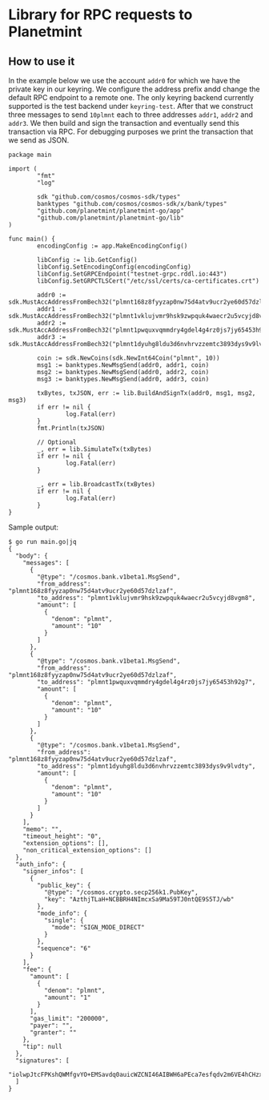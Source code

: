 # Library for RPC requests to Planetmint

## How to use it

In the example below we use the account `addr0` for which we have the private key in our keyring.
We configure the address prefix andd change the default RPC endpoint to a remote one.
The only keyring backend currently supported is the test backend under `keyring-test`.
After that we construct three messages to send `10plmnt` each to three addresses `addr1`, `addr2` and `addr3`.
We then build and sign the transaction and eventually send this transaction via RPC.
For debugging purposes we print the transaction that we send as JSON.

```
package main

import (
        "fmt"
        "log"

        sdk "github.com/cosmos/cosmos-sdk/types"
        banktypes "github.com/cosmos/cosmos-sdk/x/bank/types"
        "github.com/planetmint/planetmint-go/app"
        "github.com/planetmint/planetmint-go/lib"
)

func main() {
        encodingConfig := app.MakeEncodingConfig()

        libConfig := lib.GetConfig()
        libConfig.SetEncodingConfig(encodingConfig)
        libConfig.SetGRPCEndpoint("testnet-grpc.rddl.io:443")
        libConfig.SetGRPCTLSCert("/etc/ssl/certs/ca-certificates.crt")

        addr0 := sdk.MustAccAddressFromBech32("plmnt168z8fyyzap0nw75d4atv9ucr2ye60d57dzlzaf")
        addr1 := sdk.MustAccAddressFromBech32("plmnt1vklujvmr9hsk9zwpquk4waecr2u5vcyjd8vgm8")
        addr2 := sdk.MustAccAddressFromBech32("plmnt1pwquxvqmmdry4gdel4g4rz0js7jy65453h92g7")
        addr3 := sdk.MustAccAddressFromBech32("plmnt1dyuhg8ldu3d6nvhrvzzemtc3893dys9v9lvdty")

        coin := sdk.NewCoins(sdk.NewInt64Coin("plmnt", 10))
        msg1 := banktypes.NewMsgSend(addr0, addr1, coin)
        msg2 := banktypes.NewMsgSend(addr0, addr2, coin)
        msg3 := banktypes.NewMsgSend(addr0, addr3, coin)

        txBytes, txJSON, err := lib.BuildAndSignTx(addr0, msg1, msg2, msg3)
        if err != nil {
                log.Fatal(err)
        }
        fmt.Println(txJSON)

        // Optional
        _, err = lib.SimulateTx(txBytes)
        if err != nil {
                log.Fatal(err)
        }

        _, err = lib.BroadcastTx(txBytes)
        if err != nil {
                log.Fatal(err)
        }
}
```

Sample output:
```
$ go run main.go|jq
{
  "body": {
    "messages": [
      {
        "@type": "/cosmos.bank.v1beta1.MsgSend",
        "from_address": "plmnt168z8fyyzap0nw75d4atv9ucr2ye60d57dzlzaf",
        "to_address": "plmnt1vklujvmr9hsk9zwpquk4waecr2u5vcyjd8vgm8",
        "amount": [
          {
            "denom": "plmnt",
            "amount": "10"
          }
        ]
      },
      {
        "@type": "/cosmos.bank.v1beta1.MsgSend",
        "from_address": "plmnt168z8fyyzap0nw75d4atv9ucr2ye60d57dzlzaf",
        "to_address": "plmnt1pwquxvqmmdry4gdel4g4rz0js7jy65453h92g7",
        "amount": [
          {
            "denom": "plmnt",
            "amount": "10"
          }
        ]
      },
      {
        "@type": "/cosmos.bank.v1beta1.MsgSend",
        "from_address": "plmnt168z8fyyzap0nw75d4atv9ucr2ye60d57dzlzaf",
        "to_address": "plmnt1dyuhg8ldu3d6nvhrvzzemtc3893dys9v9lvdty",
        "amount": [
          {
            "denom": "plmnt",
            "amount": "10"
          }
        ]
      }
    ],
    "memo": "",
    "timeout_height": "0",
    "extension_options": [],
    "non_critical_extension_options": []
  },
  "auth_info": {
    "signer_infos": [
      {
        "public_key": {
          "@type": "/cosmos.crypto.secp256k1.PubKey",
          "key": "AzthjTLaH+NCBBRH4NImcxSa9Ma59TJ0ntQE9S5TJ/wb"
        },
        "mode_info": {
          "single": {
            "mode": "SIGN_MODE_DIRECT"
          }
        },
        "sequence": "6"
      }
    ],
    "fee": {
      "amount": [
        {
          "denom": "plmnt",
          "amount": "1"
        }
      ],
      "gas_limit": "200000",
      "payer": "",
      "granter": ""
    },
    "tip": null
  },
  "signatures": [
    "iolwpJtcFPKshQWMfgvYO+EMSavdq0auicWZCNI46AIBWH6aPEca7esfqdv2m6VE4hCHzxCNx58wnfVNnutEEQ=="
  ]
}
```
